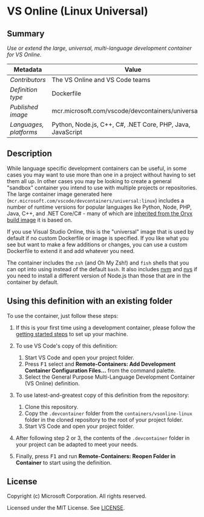 # VS Online (Linux Universal)

## Summary

*Use or extend the large, universal, multi-language development container for VS Online.*

| Metadata | Value |  
|----------|-------|
| *Contributors* | The VS Online and VS Code teams |
| *Definition type* | Dockerfile |
| *Published image* | mcr.microsoft.com/vscode/devcontainers/universal:linux |
| *Languages, platforms* | Python, Node.js, C++, C#, .NET Core, PHP, Java, JavaScript |

## Description

While language specific development containers can be useful, in some cases you may want to use more than one in a project without having to set them all up. In other cases you may be looking to create a general "sandbox" container you intend to use with multiple projects or repositories. The large container image generated here (`mcr.microsoft.com/vscode/devcontainers/universal:linux`) includes a number of runtime versions for popular languages lke Python, Node, PHP, Java, C++, and .NET Core/C# - many of which are [inherited from the Oryx build image](https://github.com/microsoft/oryx#supported-platforms) it is based on.

If you use Visual Studio Online, this is the "universal" image that is used by default if no custom Dockerfile or image is specified. If you like what you see but want to make a few additions or changes, you can use a custom Dockerfile to extend it and add whatever you need.

The container includes the `zsh` (and Oh My Zsh!) and `fish` shells that you can opt into using instead of the default `bash`. It also includes [nvm](https://github.com/nvm-sh/nvm) and [nvs](https://github.com/jasongin/nvs) if you need to install a different version of Node.js than those that are in the container by default.

## Using this definition with an existing folder

To use the container, just follow these steps:

1. If this is your first time using a development container, please follow the [getting started steps](https://aka.ms/vscode-remote/containers/getting-started) to set up your machine.

2. To use VS Code's copy of this definition:
   1. Start VS Code and open your project folder.
   2. Press <kbd>F1</kbd> select and **Remote-Containers: Add Development Container Configuration Files...** from the command palette.
   3. Select the General Purpose Multi-Language Development Container (VS Online) definition.

3. To use latest-and-greatest copy of this definition from the repository:
   1. Clone this repository.
   2. Copy the `.devcontainer` folder from the `containers/vsonline-linux` folder in the cloned repository to the root of your project folder.
   3. Start VS Code and open your project folder.

4. After following step 2 or 3, the contents of the `.devcontainer` folder in your project can be adapted to meet your needs.

5. Finally, press <kbd>F1</kbd> and run **Remote-Containers: Reopen Folder in Container** to start using the definition.

## License

Copyright (c) Microsoft Corporation. All rights reserved.

Licensed under the MIT License. See [LICENSE](https://github.com/Microsoft/vscode-dev-containers/blob/master/LICENSE).
